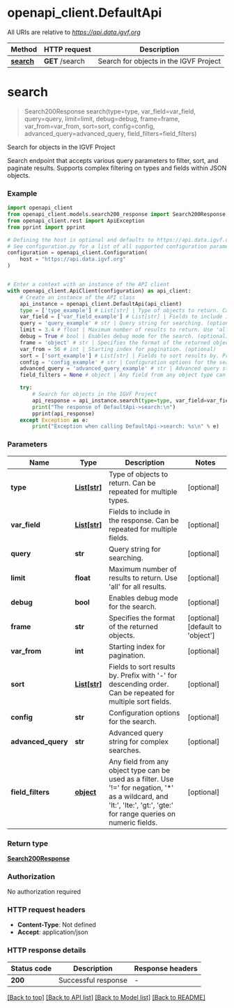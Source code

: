 # openapi_client.DefaultApi

All URIs are relative to *https://api.data.igvf.org*

Method | HTTP request | Description
------------- | ------------- | -------------
[**search**](DefaultApi.md#search) | **GET** /search | Search for objects in the IGVF Project


# **search**
> Search200Response search(type=type, var_field=var_field, query=query, limit=limit, debug=debug, frame=frame, var_from=var_from, sort=sort, config=config, advanced_query=advanced_query, field_filters=field_filters)

Search for objects in the IGVF Project

Search endpoint that accepts various query parameters to filter, sort, and paginate results. Supports complex filtering on types and fields within JSON objects.

### Example


```python
import openapi_client
from openapi_client.models.search200_response import Search200Response
from openapi_client.rest import ApiException
from pprint import pprint

# Defining the host is optional and defaults to https://api.data.igvf.org
# See configuration.py for a list of all supported configuration parameters.
configuration = openapi_client.Configuration(
    host = "https://api.data.igvf.org"
)


# Enter a context with an instance of the API client
with openapi_client.ApiClient(configuration) as api_client:
    # Create an instance of the API class
    api_instance = openapi_client.DefaultApi(api_client)
    type = ['type_example'] # List[str] | Type of objects to return. Can be repeated for multiple types. (optional)
    var_field = ['var_field_example'] # List[str] | Fields to include in the response. Can be repeated for multiple fields. (optional)
    query = 'query_example' # str | Query string for searching. (optional)
    limit = 3.4 # float | Maximum number of results to return. Use 'all' for all results. (optional)
    debug = True # bool | Enables debug mode for the search. (optional)
    frame = 'object' # str | Specifies the format of the returned objects. (optional) (default to 'object')
    var_from = 56 # int | Starting index for pagination. (optional)
    sort = ['sort_example'] # List[str] | Fields to sort results by. Prefix with '-' for descending order. Can be repeated for multiple sort fields. (optional)
    config = 'config_example' # str | Configuration options for the search. (optional)
    advanced_query = 'advanced_query_example' # str | Advanced query string for complex searches. (optional)
    field_filters = None # object | Any field from any object type can be used as a filter. Use '!=' for negation, '*' as a wildcard, and 'lt:', 'lte:', 'gt:', 'gte:' for range queries on numeric fields. (optional)

    try:
        # Search for objects in the IGVF Project
        api_response = api_instance.search(type=type, var_field=var_field, query=query, limit=limit, debug=debug, frame=frame, var_from=var_from, sort=sort, config=config, advanced_query=advanced_query, field_filters=field_filters)
        print("The response of DefaultApi->search:\n")
        pprint(api_response)
    except Exception as e:
        print("Exception when calling DefaultApi->search: %s\n" % e)
```



### Parameters


Name | Type | Description  | Notes
------------- | ------------- | ------------- | -------------
 **type** | [**List[str]**](str.md)| Type of objects to return. Can be repeated for multiple types. | [optional] 
 **var_field** | [**List[str]**](str.md)| Fields to include in the response. Can be repeated for multiple fields. | [optional] 
 **query** | **str**| Query string for searching. | [optional] 
 **limit** | **float**| Maximum number of results to return. Use &#39;all&#39; for all results. | [optional] 
 **debug** | **bool**| Enables debug mode for the search. | [optional] 
 **frame** | **str**| Specifies the format of the returned objects. | [optional] [default to &#39;object&#39;]
 **var_from** | **int**| Starting index for pagination. | [optional] 
 **sort** | [**List[str]**](str.md)| Fields to sort results by. Prefix with &#39;-&#39; for descending order. Can be repeated for multiple sort fields. | [optional] 
 **config** | **str**| Configuration options for the search. | [optional] 
 **advanced_query** | **str**| Advanced query string for complex searches. | [optional] 
 **field_filters** | [**object**](.md)| Any field from any object type can be used as a filter. Use &#39;!&#x3D;&#39; for negation, &#39;*&#39; as a wildcard, and &#39;lt:&#39;, &#39;lte:&#39;, &#39;gt:&#39;, &#39;gte:&#39; for range queries on numeric fields. | [optional] 

### Return type

[**Search200Response**](Search200Response.md)

### Authorization

No authorization required

### HTTP request headers

 - **Content-Type**: Not defined
 - **Accept**: application/json

### HTTP response details

| Status code | Description | Response headers |
|-------------|-------------|------------------|
**200** | Successful response |  -  |

[[Back to top]](#) [[Back to API list]](../README.md#documentation-for-api-endpoints) [[Back to Model list]](../README.md#documentation-for-models) [[Back to README]](../README.md)

